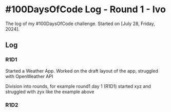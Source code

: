 # #100DaysOfCode Log - Round 1 - Ivo

The log of my #100DaysOfCode challenge. Started on [July 28, Friday, 2024].

## Log

### R1D1 
Started a Weather App. Worked on the draft layout of the app, struggled with OpenWeather API

Division into rounds, for example round1 day 1 (R1D1) started xyz and struggled with zyx like the example above

### R1D2